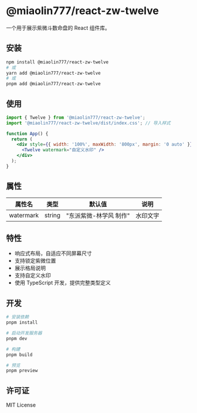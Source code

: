 # @miaolin777/react-zw-twelve

一个用于展示紫微斗数命盘的 React 组件库。

## 安装

```bash
npm install @miaolin777/react-zw-twelve
# 或
yarn add @miaolin777/react-zw-twelve
# 或
pnpm add @miaolin777/react-zw-twelve
```

## 使用

```jsx
import { Twelve } from '@miaolin777/react-zw-twelve';
import '@miaolin777/react-zw-twelve/dist/index.css'; // 导入样式

function App() {
  return (
    <div style={{ width: '100%', maxWidth: '800px', margin: '0 auto' }}>
      <Twelve watermark="自定义水印" />
    </div>
  );
}
```

## 属性

| 属性名 | 类型 | 默认值 | 说明 |
|--------|------|--------|------|
| watermark | string | "东派紫微-林学风 制作" | 水印文字 |

## 特性

- 响应式布局，自适应不同屏幕尺寸
- 支持锁定紫微位置
- 展示格局说明
- 支持自定义水印
- 使用 TypeScript 开发，提供完整类型定义

## 开发

```bash
# 安装依赖
pnpm install

# 启动开发服务器
pnpm dev

# 构建
pnpm build

# 预览
pnpm preview
```

## 许可证

MIT License